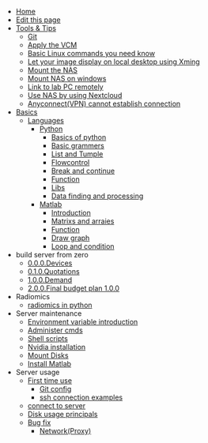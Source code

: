 <!-- docs/_sidebar.md -->

* [Home](README.md)
* [Edit this page](edit.md)
* [Tools & Tips](tools.md)
  * [Git](./Tools/git.md)
  * [Apply the VCM](./Tools/apply_vcm.md)
  * [Basic Linux commands you need know](./Tools/linux_commands.md)
  * [Let your image display on local desktop using Xming](./Tools/display_img_on_desktop.md)
  * [Mount the NAS](./Tools/nas_mount.md)
  * [Mount NAS on windows](./Tools/nas_on_windows.md)
  * [Link to lab PC remotely](./Tools/remote_to_labpc.md)
  * [Use NAS by using Nextcloud](./Tools/nextcloud.md)
  * [Anyconnect(VPN) cannot establish connection](./Tools/anyconnect_broken.md)
* [Basics](./basics/basics.md)
  * [Languages](./basics/languages/README.md)
    * [Python](./basics/languages/python/python.md)
      * [Basics of python](./basics/languages/python/1_basics_of_python.md)
      * [Basic grammers](./basics/languages/python/2_basic_grammers.md)
      * [List and Tumple](./basics/languages/python/3_list_and_tuple.md)
      * [Flowcontrol](./basics/languages/python/4_flowcontrol.md)
      * [Break and continue](./basics/languages/python/5_break_and_continue.md)
      * [Function](./basics/languages/python/6_function.md)
      * [Libs](./basics/languages/python/7_libs.md)
      * [Data finding and processing](./basics/languages/python/8_data_finding_and_processing.md)
    * [Matlab](./basics/languages/matlab/matlab.md)
      * [Introduction](./basics/languages/matlab/1_introduction.md)
      * [Matrixs and arraies](./basics/languages/matlab/2_matrices_andnd_arrays.md)
      * [Function](./basics/languages/matlab/3_functions.md)
      * [Draw graph](./basics/languages/matlab/4_draw_graphs.md)
      * [Loop and condition](./basics/languages/matlab/5_loop_and_condition.md)
* build server from zero
  * [0.0.0.Devices](./build%20server%20from%20zero/0_devices%20we%20can%20use.md)
  * [0.1.0.Quotations](./build%20server%20from%20zero/0.1.0_devices%20cost.md)
  * [1.0.0.Demand](./build%20server%20from%20zero/1_find%20out%20what%20we%20want.md)
  * [2.0.0.Final budget plan 1.0.0](./build%20server%20from%20zero/2.0.0.budget_plan1.0.0.md)
* Radiomics
  * [radiomics in python](./radiomics/pyradiomics.md)
* Server maintenance
  * [Environment variable introduction](./server%20maintance/env_voriable.md)
  * [Administer cmds](./server%20maintance/frequently_used_cmds.md)
  * [Shell scripts](./server%20maintance/shell%20scripts.md)
  * [Nvidia installation](./server%20maintance/nvidia_install.md)
  * [Mount Disks](./server%20maintance/mnt_disk.md)
  * [Install Matlab](./server%20maintance/matlab_install.md)
* Server usage
  * [First time use](./server%20users/first_time_use.md)
    * [Git config](./server%20users/firsttime/git_config.md)
    * [ssh connection examples](./server%20users/firsttime/ssh_example.md)
  * [connect to server](./server%20users/connection.md)
  * [Disk usage principals](./server%20users/datastorge.md)
  * [Bug fix](./server%20users/bug_fix.md)
    * [Network(Proxy)](./server%20users/bug_fix/proxy_related.md)